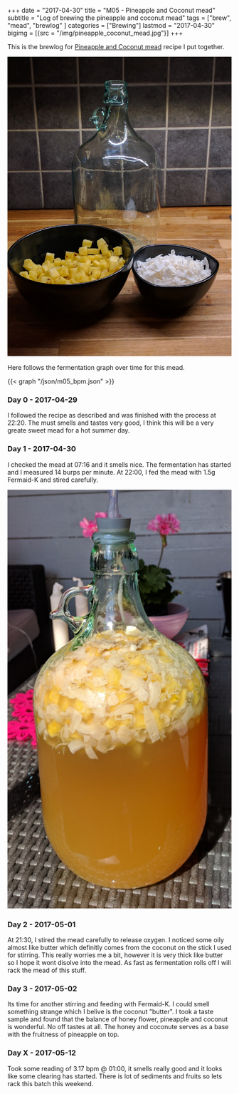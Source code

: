 +++
date = "2017-04-30"
title = "M05 - Pineapple and Coconut mead"
subtitle = "Log of brewing the pineapple and coconut mead"
tags = ["brew", "mead", "brewlog" ]
categories = ["Brewing"]
lastmod = "2017-04-30"
bigimg = [{src = "/img/pineapple_coconut_mead.jpg"}]
+++

This is the brewlog for [Pineapple and Coconut mead](../pineapple-coconut-mead) recipe I put
together.

![prep](/img/m05_pineapple_coconut.jpg)

Here follows the fermentation graph over time for this mead.

{{< graph "/json/m05_bpm.json" >}}


### Day 0 - 2017-04-29

I followed the recipe as described and was finished with the process
at 22:20. The must smells and tastes very good, I think this will be a
very greate sweet mead for a hot summer day.


### Day 1 - 2017-04-30

I checked the mead at 07:16 and it smells nice. The fermentation has
started and I measured 14 burps per minute. At 22:00, I fed the mead
with 1.5g Fermaid-K and stired carefully.

![fermentation](/img/m05_fermentation.jpg)


### Day 2 - 2017-05-01

At 21:30, I stired the mead carefully to release oxygen. I noticed
some oily almost like butter which definitly comes from the coconut on
the stick I used for stirring. This really worries me a bit, however
it is very thick like butter so I hope it wont disolve into the
mead. As fast as fermentation rolls off I will rack the mead of this
stuff.


### Day 3 - 2017-05-02

Its time for another stirring and feeding with Fermaid-K. I could
smell something strange which I belive is the coconut "butter". I took
a taste sample and found that the balance of honey flower, pineapple
and coconut is wonderful. No off tastes at all. The honey and coconute
serves as a base with the fruitness of pineapple on top.

### Day X - 2017-05-12

Took some reading of 3.17 bpm @ 01:00, it smells really good and it
looks like some clearing has started. There is lot of sediments and
fruits so lets rack this batch this weekend.
